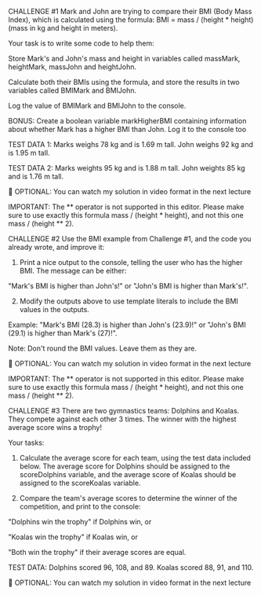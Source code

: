 CHALLENGE #1
Mark and John are trying to compare their BMI (Body Mass Index), which is calculated using the formula: BMI = mass / (height * height) (mass in kg and height in meters).

Your task is to write some code to help them:

Store Mark's and John's mass and height in variables called massMark, heightMark, massJohn and heightJohn.

Calculate both their BMIs using the formula, and store the results in two variables called BMIMark and BMIJohn.

Log the value of BMIMark and BMIJohn to the console.

BONUS: Create a boolean variable markHigherBMI containing information about whether Mark has a higher BMI than John. Log it to the console too

TEST DATA 1: Marks weighs 78 kg and is 1.69 m tall. John weighs 92 kg and is 1.95 m tall.

TEST DATA 2: Marks weights 95 kg and is 1.88 m tall. John weights 85 kg and is 1.76 m tall.



👋 OPTIONAL: You can watch my solution in video format in the next lecture



IMPORTANT: The ** operator is not supported in this editor. Please make sure to use exactly this formula mass / (height * height), and not this one mass / (height ** 2).



CHALLENGE #2
Use the BMI example from Challenge #1, and the code you already wrote, and improve it:

1. Print a nice output to the console, telling the user who has the higher BMI. The message can be either:

"Mark's BMI is higher than John's!" or "John's BMI is higher than Mark's!".

2. Modify the outputs above to use template literals to include the BMI values in the outputs.

Example: "Mark's BMI (28.3) is higher than John's (23.9)!" or "John's BMI (29.1) is higher than Mark's (27)!".

Note: Don't round the BMI values. Leave them as they are.



👋 OPTIONAL: You can watch my solution in video format in the next lecture



IMPORTANT: The ** operator is not supported in this editor. Please make sure to use exactly this formula mass / (height * height), and not this one mass / (height ** 2).



CHALLENGE #3
There are two gymnastics teams: Dolphins and Koalas. They compete against each other 3 times. The winner with the highest average score wins a trophy!

Your tasks:

1. Calculate the average score for each team, using the test data included below. The average score for Dolphins should be assigned to the scoreDolphins variable, and the average score of Koalas should be assigned to the scoreKoalas variable.

2. Compare the team's average scores to determine the winner of the competition, and print to the console:

"Dolphins win the trophy" if Dolphins win, or

"Koalas win the trophy" if Koalas win, or

"Both win the trophy" if their average scores are equal.



TEST DATA: Dolphins scored 96, 108, and 89. Koalas scored 88, 91, and 110.



👋 OPTIONAL: You can watch my solution in video format in the next lecture
